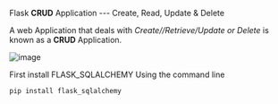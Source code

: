 Flask **CRUD** Application --- Create, Read, Update & Delete

A web Application that deals with *Create//Retrieve/Update or Delete* is known as a **CRUD** Application.

![image](https://github.com/FridayBlessed/FlaskCRUD/assets/122832232/61832af9-8275-47b9-ab64-18bbf2ad3b21)

First install FLASK_SQLALCHEMY Using the command line

```
pip install flask_sqlalchemy

```
